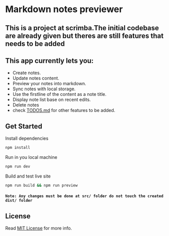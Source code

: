 # Markdown notes previewer

## This is a project at scrimba.The initial codebase are already given but theres are still features that needs to be added

## This app currently lets you:

- Create notes.
- Update notes content.
- Preview your notes into markdown.
- Sync notes with local storage.
- Use the firstline of the content as a note title.
- Display note list base on recent edits.
- Delete notes
- check [TODOS.md](https://github.com/AlwinJun/notesTOmarkdown-preview/blob/main/TODOS.md) for other features to be added.

## Get Started

Install dependencies

```bash
npm install
```

Run in you local machine

```bash
npm run dev
```

Build and test live site

```bash
npm run build && npm run preview
```

#### `Note: Any changes must be done at src/ folder do not touch the created dist/ folder`

## License

Read [MIT License](https://github.com/AlwinJun/notesTOmarkdown-preview/blob/main/LICENSE) for more info.
